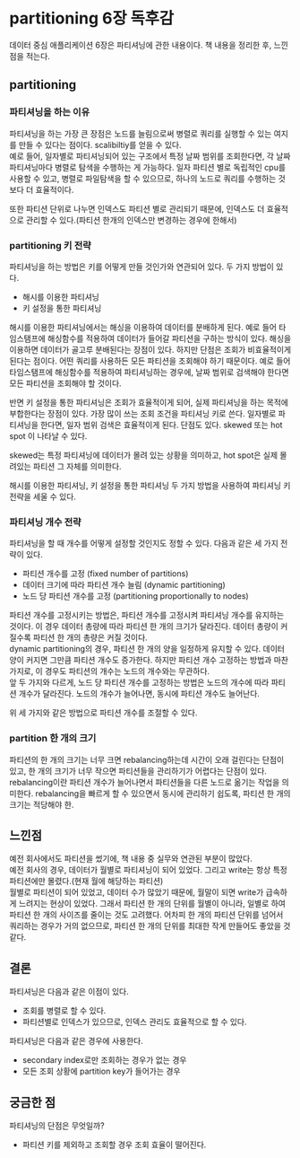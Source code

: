 # partitioning 6장 독후감
데이터 중심 애플리케이션 6장은 파티셔닝에 관한 내용이다.
책 내용을 정리한 후, 느낀 점을 적는다.

## partitioning
###  파티셔닝을 하는 이유
파티셔닝을 하는 가장 큰 장점은 노드를 늘림으로써 병렬로 쿼리를 실행할 수 있는 여지를 만들 수 있다는 점이다. 
scalibiltiy를 얻을 수 있다.  
예로 들어, 일자별로 파티셔닝되어 있는 구조에서 특정 날짜 범위를 조회한다면, 각 날짜 파티셔닝마다 병렬로 탐색을 수행하는 게 가능하다.
일자 파티션 별로 독립적인 cpu를 사용할 수 있고, 병렬로 파일탐색을 할 수 있으므로, 하나의 노드로 쿼리를 수행하는 것보다 더 효율적이다.

또한 파티션 단위로 나누면 인덱스도 파티션 별로 관리되기 때문에, 인덱스도 더 효율적으로 관리할 수 있다.(파티션 한개의 인덱스만 변경하는 경우에 한해서)

###  partitioning 키 전략
파티셔닝을 하는 방법은 키를 어떻게 만들 것인가와 연관되어 있다. 두 가지 방법이 있다.
- 해시를 이용한 파티셔닝
- 키 설정을 통한 파티셔닝    
  
해시를 이용한 파티셔닝에서는 해싱을 이용하여 데이터를 분배하게 된다.
예로 들어 타임스탬프에 해싱함수를 적용하여 데이터가 들어갈 파티션을 구하는 방식이 있다.
해싱을 이용하면 데이터가 골고루 분배된다는 장점이 있다. 하지만 단점은 조회가 비효율적이게 된다는 점이다.
어떤 쿼리를 사용하든 모든 파티션을 조회해야 하기 때문이다.
예로 들어 타임스탬프에 해싱함수를 적용하여 파티셔닝하는 경우에, 날짜 범위로 검색해야 한다면 모든 파티션을 조회해야 할 것이다.
  
반면 키 설정을 통한 파티셔닝은 조회가 효율적이게 되어, 실제 파티셔닝을 하는 목적에 부합한다는 장점이 있다.
가장 많이 쓰는 조회 조건을 파티셔닝 키로 쓴다. 일자별로 파티셔닝을 한다면, 일자 범위 검색은 효율적이게 된다.
단점도 있다. skewed 또는 hot spot 이 나타날 수 있다.

skewed는 특정 파티셔닝에 데이터가 몰려 있는 상황을 의미하고, hot spot은 실제 몰려있는 파티션 그 자체를 의미한다.
  
해시를 이용한 파티셔닝, 키 설정을 통한 파티셔닝 두 가지 방법을 사용하여 파티셔닝 키 전략을 세울 수 있다.


### 파티셔닝 개수 전략
파티셔닝을 할 때 개수를 어떻게 설정할 것인지도 정할 수 있다. 다음과 같은 세 가지 전략이 있다.
- 파티션 개수를 고정 (fixed number of partitions)
- 데이터 크기에 따라 파티션 개수 늘림 (dynamic partitioning)
- 노드 당 파티션 개수를 고정 (partitioning proportionally to nodes)  
  
파티션 개수를 고정시키는 방법은, 파티션 개수를 고정시켜 파티셔닝 개수를 유지하는 것이다. 
이 경우 데이터 총량에 따라 파티션 한 개의 크기가 달라진다. 데이터 총량이 커질수록 파티션 한 개의 총량은 커질 것이다.  
dynamic partitioning의 경우, 파티션 한 개의 양을 일정하게 유지할 수 있다.
데이터 양이 커지면 그만큼 파티션 개수도 증가한다. 하지만 파티션 개수 고정하는 방법과 마찬가지로, 이 경우도 파티션의 개수는 노드의 개수와는 무관하다.  
앞 두 가지와 다르게, 노드 당 파티션 개수를 고정하는 방법은 노드의 개수에 따라 파티션 개수가 달라진다.
노드의 개수가 늘어나면, 동시에 파티션 개수도 늘어난다.

위 세 가지와 같은 방법으로 파티션 개수를 조절할 수 있다.

### partition 한 개의 크기
파티션의 한 개의 크기는 너무 크면 rebalancing하는데 시간이 오래 걸린다는 단점이 있고,
한 개의 크기가 너무 작으면 파티션들을 관리하기가 어렵다는 단점이 있다.
rebalancing이란 파티션 개수가 늘어나면서 파티션들을 다른 노드로 옮기는 작업을 의미한다.
rebalancing을 빠르게 할 수 있으면서 동시에 관리하기 쉽도록, 파티션 한 개의 크기는 적당해야 한. 

## 느낀점
예전 회사에서도 파티션을 썼기에, 책 내용 중 실무와 연관된 부분이 많았다.  
예전 회사의 경우, 데이터가 월별로 파티셔닝이 되어 있었다. 그리고 write는 항상 특정 파티션에만 몰렸다.(현재 월에 해당하는 파티션)  
월별로 파티션이 되어 있었고, 데이터 수가 많았기 때문에, 월말이 되면 write가 급속하게 느려지는 현상이 있었다. 그래서 파티션 한 개의 단위를 월별이 아니라, 일별로 하여 파티션 한 개의 사이즈를 줄이는 것도 고려했다.
어차피 한 개의 파티션 단위를 넘어서 쿼리하는 경우가 거의 없으므로, 파티션 한 개의 단위를 최대한 작게 만들어도 좋았을 것 같다.

## 결론
파티셔닝은 다음과 같은 이점이 있다.
- 조회를 병렬로 할 수 있다.
- 파티션별로 인덱스가 있으므로, 인덱스 관리도 효율적으로 할 수 있다.

파티셔닝은 다음과 같은 경우에 사용한다.
- secondary index로만 조회하는 경우가 없는 경우
- 모든 조회 상황에 partition key가 들어가는 경우


## 궁금한 점
파티셔닝의 단점은 무엇일까?
- 파티션 키를 제외하고 조회할 경우 조회 효율이 떨어진다.

